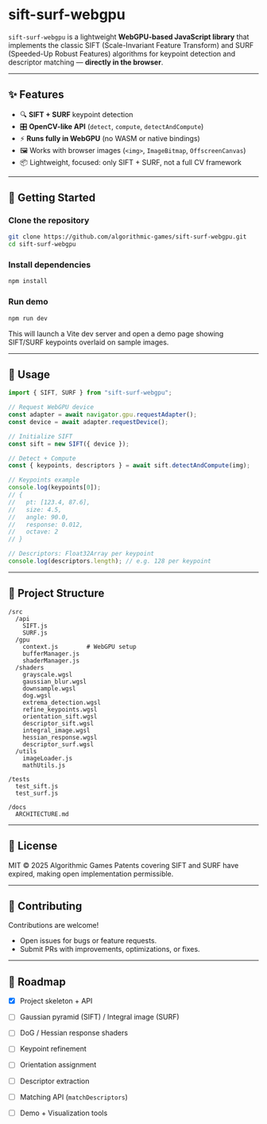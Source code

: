# sift-surf-webgpu

`sift-surf-webgpu` is a lightweight **WebGPU-based JavaScript library** that implements the classic SIFT (Scale-Invariant Feature Transform) and SURF (Speeded-Up Robust Features) algorithms for keypoint detection and descriptor matching — **directly in the browser**.

---

## ✨ Features

- 🔍 **SIFT + SURF** keypoint detection  
- 🎛️ **OpenCV-like API** (`detect`, `compute`, `detectAndCompute`)  
- ⚡ **Runs fully in WebGPU** (no WASM or native bindings)  
- 🖼️ Works with browser images (`<img>`, `ImageBitmap`, `OffscreenCanvas`)  
- 📦 Lightweight, focused: only SIFT + SURF, not a full CV framework  

---

## 🚀 Getting Started

### Clone the repository
```bash
git clone https://github.com/algorithmic-games/sift-surf-webgpu.git
cd sift-surf-webgpu
````

### Install dependencies

```bash
npm install
```

### Run demo

```bash
npm run dev
```

This will launch a Vite dev server and open a demo page showing SIFT/SURF keypoints overlaid on sample images.

---

## 📖 Usage

```js
import { SIFT, SURF } from "sift-surf-webgpu";

// Request WebGPU device
const adapter = await navigator.gpu.requestAdapter();
const device = await adapter.requestDevice();

// Initialize SIFT
const sift = new SIFT({ device });

// Detect + Compute
const { keypoints, descriptors } = await sift.detectAndCompute(img);

// Keypoints example
console.log(keypoints[0]);
// {
//   pt: [123.4, 87.6],
//   size: 4.5,
//   angle: 90.0,
//   response: 0.012,
//   octave: 2
// }

// Descriptors: Float32Array per keypoint
console.log(descriptors.length); // e.g. 128 per keypoint
```

---

## 📂 Project Structure

```
/src
  /api
    SIFT.js
    SURF.js
  /gpu
    context.js        # WebGPU setup
    bufferManager.js
    shaderManager.js
  /shaders
    grayscale.wgsl
    gaussian_blur.wgsl
    downsample.wgsl
    dog.wgsl
    extrema_detection.wgsl
    refine_keypoints.wgsl
    orientation_sift.wgsl
    descriptor_sift.wgsl
    integral_image.wgsl
    hessian_response.wgsl
    descriptor_surf.wgsl
  /utils
    imageLoader.js
    mathUtils.js

/tests
  test_sift.js
  test_surf.js

/docs
  ARCHITECTURE.md
```

---

## 📜 License

MIT © 2025 Algorithmic Games
Patents covering SIFT and SURF have expired, making open implementation permissible.

---

## 🤝 Contributing

Contributions are welcome!

* Open issues for bugs or feature requests.
* Submit PRs with improvements, optimizations, or fixes.

---

## 🧭 Roadmap

* [x] Project skeleton + API
* [ ] Gaussian pyramid (SIFT) / Integral image (SURF)
* [ ] DoG / Hessian response shaders
* [ ] Keypoint refinement
* [ ] Orientation assignment
* [ ] Descriptor extraction
* [ ] Matching API (`matchDescriptors`)
* [ ] Demo + Visualization tools

